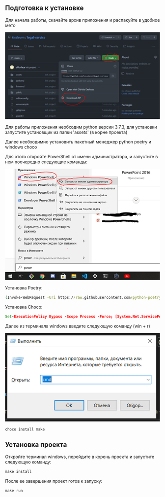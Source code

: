 ## Подготовка к установке ##

Для начала работы, скачайте архив приложения и распакуйте в удобное мето

![скачать проект](https://github.com/kiselevvn/legal-service/blob/main/assets/img/download.PNG?raw=true)

Для работы приложения необходим python версии 3.7.3, для установки запустите установщик из папки 'assets' (в корне проекта)

Далее необходимио установить пакетный менеджер python poetry и windows choco

Для этого откройте PowerShell от имени администратора, и запустите в нем поочередно следующие команды:

![power shell](https://github.com/kiselevvn/legal-service/blob/main/assets/img/power-shell.PNG?raw=true)

Установка Poetry:

```cmd
(Invoke-WebRequest -Uri https://raw.githubusercontent.com/python-poetry/poetry/master/get-poetry.py -UseBasicParsing).Content | python -
```

Установка Choco:

```cmd
Set-ExecutionPolicy Bypass -Scope Process -Force; [System.Net.ServicePointManager]::SecurityProtocol = [System.Net.ServicePointManager]::SecurityProtocol -bor 3072; iex ((New-Object System.Net.WebClient).DownloadString('https://chocolatey.org/install.ps1'))
```

Далее из терминала windows введите следующую команду (win + r)

![power shell](https://github.com/kiselevvn/legal-service/blob/main/assets/img/cmd.PNG?raw=true)

```cmd
choco install make
```

## Установка проекта ##

Откройте терминал windows, перейдите в корень проекта и запустите следующую команду:


```cmd
make install
```

После ее завершения проект готов к запуску:

```cmd
make run
```
